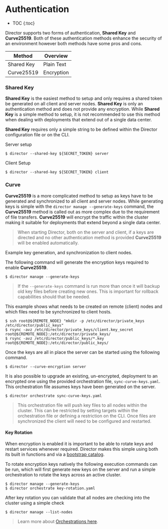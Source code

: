 # Authentication

* TOC
{:toc}

Director supports two forms of authentication, **Shared Key** and
**Curve25519**. Both of these authentication methods enhance the security of an
environment however both methods have some pros and cons.

| Method      | Overview    |
| ----------- | ----------- |
| Shared Key  | Plain Text  |
| Curve25519  | Encryption  |

### Shared Key

**Shared Key** is the easiest method to setup and only requires a shared token
be generated on all client and server nodes. **Shared Key** is only an
authentication method and does not provide any encryption. While **Shared Key**
is a simple method to setup, it is not recommended to use this method when
dealing with deployments that extend out of a single data center.

**Shared Key** requires only a simple string to be defined within the Director
configuration file or on the CLI.

Server setup

``` shell
$ director --shared-key ${SECRET_TOKEN} server
```

Client Setup

``` shell
$ director --shared-key ${SECRET_TOKEN} client
```

### Curve

**Curve25519** is a more complicated method to setup as keys have to be
generated and synchronized to all client and server nodes. While generating
keys is simple with the `director manage --generate-keys` command, the
**Curve25519** method is called out as more complex due to the requirement of
file transfers. **Curve25519** will encrypt the traffic within the cluster
making it suitable for deployments that extend beyond a single data center.

> When starting Director, both on the server and client, if a keys are directed
  and no other authentication method is provided **Curve25519** will be enabled
  automatically.

Example key generation, and synchronization to client nodes.

The following command will generate the encryption keys required to enable
**Curve25519**.

``` shell
$ director manage --generate-keys
```

> If the `--generate-keys` command is run more than once it will backup old key
  files before creating new ones. This is important for rollback capabilities
  should that be needed.

This example shows what needs to be created on remote (client) nodes and which
files need to be synchronized to client hosts.

``` shell
$ ssh root@${REMOTE_NODE} "mkdir -p /etc/director/private_keys /etc/director/public_keys"
$ rsync -avz /etc/director/private_keys/client.key_secret root@${REMOTE_NODE}:/etc/director/private_keys/
$ rsync -avz /etc/director/public_keys/*.key root@${REMOTE_NODE}:/etc/director/public_keys/
```

Once the keys are all in place the server can be started using the following command.

``` shell
$ director --curve-encryption server
```

It is also possible to upgrade an existing, un-encrypted, deployment to an
encrypted one using the provided orchestration file, `sync-curve-keys.yaml`.
This orchestration file assumes keys have been generated on the server.

``` shell
$ director orchestrate sync-curve-keys.yaml
```

> This orchestration file will push key files to all nodes within the cluster.
  This can be restricted by setting targets within the orchestration file or
  defining a restriction on the CLI. Once files are synchronized the client
  will need to be configured and restarted.

#### Key Rotation

When encryption is enabled it is important to be able to rotate keys and
restart services whenever required. Director makes this simple using both its
built in functions and via a
[bootstrap catalog](installation.md#encryption-key-rotation-and-restarting).

To rotate encryption keys natively the following execution commands can be
run, which will first generate new keys on the server and run a simple
orchestration to rotate the keys across an active cluster.

``` shell
$ director manage --generate-keys
$ director orchestrate key-rotation.yaml
```

After key rotation you can validate that all nodes are checking into the
cluster using a simple check

``` shell
$ director manage --list-nodes
```

> Learn more about [Orchestrations here](orchestrations.md).
